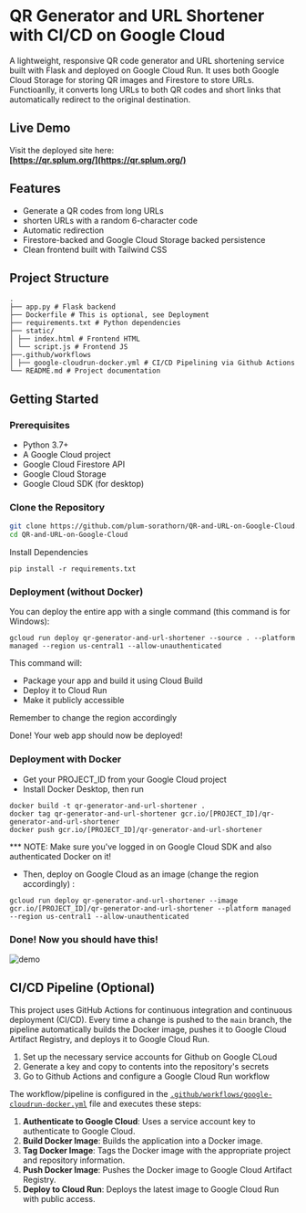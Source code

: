 # QR Generator and URL Shortener with CI/CD on Google Cloud

A lightweight, responsive QR code generator and URL shortening service built with Flask and deployed on Google Cloud Run. 
It uses both Google Cloud Storage for storing QR images and Firestore to store URLs.
Functioanlly, it converts long URLs to both QR codes and short links that automatically redirect to the original destination.

## Live Demo

Visit the deployed site here:  
**[https://qr.splum.org/](https://qr.splum.org/)**

## Features

- Generate a QR codes from long URLs
- shorten URLs with a random 6-character code
- Automatic redirection
- Firestore-backed and Google Cloud Storage backed persistence
- Clean frontend built with Tailwind CSS

## Project Structure
```
. 
├── app.py # Flask backend
├── Dockerfile # This is optional, see Deployment
├── requirements.txt # Python dependencies 
├── static/ 
│ ├── index.html # Frontend HTML 
│ └── script.js # Frontend JS
├──.github/workflows
│ ├── google-cloudrun-docker.yml # CI/CD Pipelining via Github Actions
└── README.md # Project documentation
```

## Getting Started

### Prerequisites

- Python 3.7+
- A Google Cloud project 
- Google Cloud Firestore API
- Google Cloud Storage
- Google Cloud SDK (for desktop)

### Clone the Repository

```bash
git clone https://github.com/plum-sorathorn/QR-and-URL-on-Google-Cloud.git
cd QR-and-URL-on-Google-Cloud
```

Install Dependencies

```
pip install -r requirements.txt
```

### Deployment (without Docker)

You can deploy the entire app with a single command (this command is for Windows):

```
gcloud run deploy qr-generator-and-url-shortener --source . --platform managed --region us-central1 --allow-unauthenticated
```

This command will:
- Package your app and build it using Cloud Build
- Deploy it to Cloud Run
- Make it publicly accessible

Remember to change the region accordingly

Done! Your web app should now be deployed!

### Deployment with Docker

- Get your PROJECT_ID from your Google Cloud project
- Install Docker Desktop, then run

```
docker build -t qr-generator-and-url-shortener .
docker tag qr-generator-and-url-shortener gcr.io/[PROJECT_ID]/qr-generator-and-url-shortener
docker push gcr.io/[PROJECT_ID]/qr-generator-and-url-shortener
```
*** NOTE: Make sure you've logged in on Google Cloud SDK and also authenticated Docker on it!

- Then, deploy on Google Cloud as an image (change the region accordingly) :

```
gcloud run deploy qr-generator-and-url-shortener --image gcr.io/[PROJECT_ID]/qr-generator-and-url-shortener --platform managed --region us-central1 --allow-unauthenticated
```

### Done! Now you should have this!

![demo](gifs/demo.gif)

## CI/CD Pipeline (Optional)

This project uses GitHub Actions for continuous integration and continuous deployment (CI/CD). Every time a change is pushed to the `main` branch, the pipeline automatically builds the Docker image, pushes it to Google Cloud Artifact Registry, and deploys it to Google Cloud Run.

1. Set up the necessary service accounts for Github on Google CLoud
2. Generate a key and copy to contents into the repository's secrets
3. Go to Github Actions and configure a Google Cloud Run workflow

The workflow/pipeline is configured in the [`.github/workflows/google-cloudrun-docker.yml`](.github/workflows/google-cloudrun-docker.yml) file and executes these steps:

1. **Authenticate to Google Cloud**: Uses a service account key to authenticate to Google Cloud.
2. **Build Docker Image**: Builds the application into a Docker image.
3. **Tag Docker Image**: Tags the Docker image with the appropriate project and repository information.
4. **Push Docker Image**: Pushes the Docker image to Google Cloud Artifact Registry.
5. **Deploy to Cloud Run**: Deploys the latest image to Google Cloud Run with public access.

